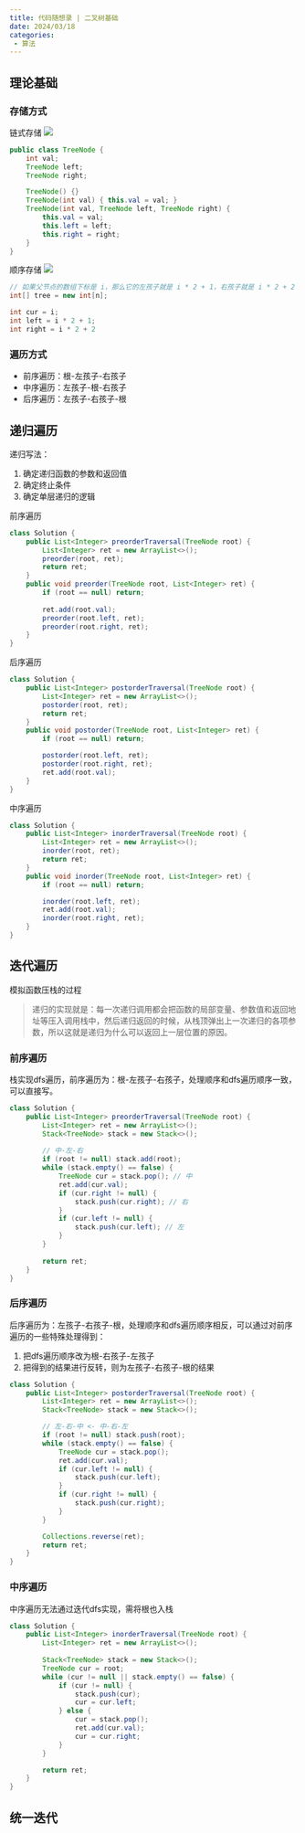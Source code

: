 ```yaml
---
title: 代码随想录 | 二叉树基础
date: 2024/03/18
categories:
 - 算法
---
```

## 理论基础
### 存储方式
链式存储
![](/image/2024031801.png)
```java
public class TreeNode {
    int val;
    TreeNode left;
    TreeNode right;

    TreeNode() {}
    TreeNode(int val) { this.val = val; }
    TreeNode(int val, TreeNode left, TreeNode right) {
        this.val = val;
        this.left = left;
        this.right = right;
    }
}
```

顺序存储
![](/image/2024031802.png)
```java
// 如果父节点的数组下标是 i，那么它的左孩子就是 i * 2 + 1，右孩子就是 i * 2 + 2
int[] tree = new int[n];

int cur = i;
int left = i * 2 + 1;
int right = i * 2 + 2
```

### 遍历方式
- 前序遍历：根-左孩子-右孩子
- 中序遍历：左孩子-根-右孩子
- 后序遍历：左孩子-右孩子-根

## 递归遍历
递归写法：
1. 确定递归函数的参数和返回值
2. 确定终止条件
3. 确定单层递归的逻辑

前序遍历
```java
class Solution {
    public List<Integer> preorderTraversal(TreeNode root) {
        List<Integer> ret = new ArrayList<>();
        preorder(root, ret);
        return ret;
    }
    public void preorder(TreeNode root, List<Integer> ret) {
        if (root == null) return;
        
        ret.add(root.val);
        preorder(root.left, ret);
        preorder(root.right, ret);
    }
}
```

后序遍历
```java
class Solution {
    public List<Integer> postorderTraversal(TreeNode root) {
        List<Integer> ret = new ArrayList<>();
        postorder(root, ret);
        return ret;
    }
    public void postorder(TreeNode root, List<Integer> ret) {
        if (root == null) return;

        postorder(root.left, ret);
        postorder(root.right, ret);
        ret.add(root.val);
    }
}
```

中序遍历
```java
class Solution {
    public List<Integer> inorderTraversal(TreeNode root) {
        List<Integer> ret = new ArrayList<>();
        inorder(root, ret);
        return ret;
    }
    public void inorder(TreeNode root, List<Integer> ret) {
        if (root == null) return;

        inorder(root.left, ret);
        ret.add(root.val);
        inorder(root.right, ret);
    }
}
```

## 迭代遍历
模拟函数压栈的过程
> 递归的实现就是：每一次递归调用都会把函数的局部变量、参数值和返回地址等压入调用栈中，然后递归返回的时候，从栈顶弹出上一次递归的各项参数，所以这就是递归为什么可以返回上一层位置的原因。

### 前序遍历
栈实现dfs遍历，前序遍历为：根-左孩子-右孩子，处理顺序和dfs遍历顺序一致，可以直接写。

```java
class Solution {
    public List<Integer> preorderTraversal(TreeNode root) {
        List<Integer> ret = new ArrayList<>();
        Stack<TreeNode> stack = new Stack<>();
        
        // 中-左-右
        if (root != null) stack.add(root);
        while (stack.empty() == false) {
            TreeNode cur = stack.pop(); // 中
            ret.add(cur.val);
            if (cur.right != null) {
                stack.push(cur.right); // 右
            } 
            if (cur.left != null) {
                stack.push(cur.left); // 左
            }
        }
        
        return ret;
    }
}
```

### 后序遍历
后序遍历为：左孩子-右孩子-根，处理顺序和dfs遍历顺序相反，可以通过对前序遍历的一些特殊处理得到：
1. 把dfs遍历顺序改为根-右孩子-左孩子
2. 把得到的结果进行反转，则为左孩子-右孩子-根的结果

```java
class Solution {
    public List<Integer> postorderTraversal(TreeNode root) {
        List<Integer> ret = new ArrayList<>();
        Stack<TreeNode> stack = new Stack<>();

        // 左-右-中 <- 中-右-左
        if (root != null) stack.push(root);
        while (stack.empty() == false) {
            TreeNode cur = stack.pop();
            ret.add(cur.val);
            if (cur.left != null) {
                stack.push(cur.left);
            }
            if (cur.right != null) {
                stack.push(cur.right);
            }
        }

        Collections.reverse(ret);
        return ret;
    }
}
```

### 中序遍历
中序遍历无法通过迭代dfs实现，需将根也入栈
```java
class Solution {
    public List<Integer> inorderTraversal(TreeNode root) {
        List<Integer> ret = new ArrayList<>();
        
        Stack<TreeNode> stack = new Stack<>();
        TreeNode cur = root;
        while (cur != null || stack.empty() == false) {
            if (cur != null) {
                stack.push(cur);
                cur = cur.left;
            } else {
                cur = stack.pop();
                ret.add(cur.val);
                cur = cur.right;
            }
        }

        return ret;
    }
}
```

## 统一迭代

